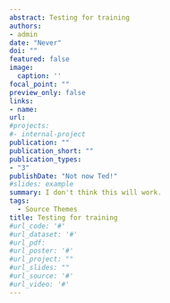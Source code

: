 ```yaml
---
abstract: Testing for training
authors:
- admin
date: "Never"
doi: ""
featured: false
image:
  caption: ''
focal_point: ""
preview_only: false
links:
- name: 
url: 
#projects:
#- internal-project
publication: ""
publication_short: ""
publication_types:
- "3"
publishDate: "Not now Ted!"
#slides: example
summary: I don't think this will work.
tags:
  - Source Themes
title: Testing for training
#url_code: '#'
#url_dataset: '#'
#url_pdf: 
#url_poster: '#'
#url_project: ""
#url_slides: ""
#url_source: '#'
#url_video: '#'
---
```

  